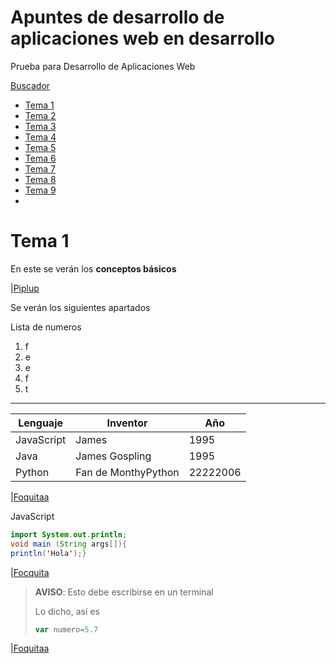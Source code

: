 # Apuntes de desarrollo de aplicaciones web en desarrollo
Prueba para Desarrollo de Aplicaciones Web

[Buscador](www.google.es)

- [Tema 1](Tema1/README.md)
- [Tema 2](Tema1/README.md)
- [Tema 3](Tema1/README.md)
- [Tema 4](Tema1/README.md)
- [Tema 5](Tema1/README.md)
- [Tema 6](Tema1/README.md)
- [Tema 7](Tema1/README.md)
- [Tema 8](Tema1/README.md)
- [Tema 9](Tema1/README.md)
- 
# Tema 1
En este se verán los **conceptos básicos**

|[Piplup](assets/amor.jpg)

Se verán los siguientes apartados

Lista de numeros
1. f
2. e
3. e
4. f
5. t
---
Lenguaje   |   Inventor   |   Año
---------|----------|---------
JavaScript |  James | 1995
Java |  James Gospling | 1995
Python | Fan de MonthyPython | 22222006

|[Foquitaa](assets/descarga2.jpg)

JavaScript 
```java
import System.out.println;
void main (String args[]){
println('Hola');}
```
|[Focquita](assets/descarga.jpg)
>**AVISO**: Esto debe escribirse en un terminal
>
>Lo dicho, así es
>```javascript
>var numero=5.7
>
>```
|[Foquitaa](assets/descarga4.jpg)
